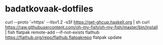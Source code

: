 # badatkovaak-dotfiles
curl --proto '=https' --tlsv1.2 -sSf https://get-ghcup.haskell.org | sh
curl https://raw.githubusercontent.com/oh-my-fish/oh-my-fish/master/bin/install | fish
flatpak remote-add --if-not-exists flathub https://flathub.org/repo/flathub.flatpakrepo
flatpak update
